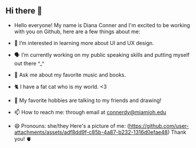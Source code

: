 ## Hi there 👋


- Hello everyone! My name is Diana Conner and I'm excited to be working with you on Github, here are a few things about me:

- 🥸 I’m interested in learning more about UI and UX design.
- 🗣 I’m currently working on my public speaking skills and putting myself out there ^_^ 
- 🎼 Ask me about my favorite music and books.
- 🐈 I have a fat cat who is my world. <3 
- 🎨 My favorite hobbies are talking to my friends and drawing!
- 📫 How to reach me: through email at connerdy@miamioh.edu
- 😄 Pronouns: she/they
Here's a picture of me: (https://github.com/user-attachments/assets/adf8dd9f-c85b-4a87-b232-1316d0efae48)
Thank you! 🫀
